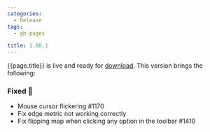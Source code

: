 ```yaml
---
categories:
  - Release
tags:
  - gh-pages

title: 1.60.1
---
```


{{page.title}} is live and ready for [download](https://github.com/MaibornWolff/codecharta/releases/tag/{{page.title}}). This version brings the following:

### Fixed 🐞

- Mouse cursor flickering #1170
- Fix edge metric not working correctly
- Fix flipping map when clicking any option in the toolbar #1410
